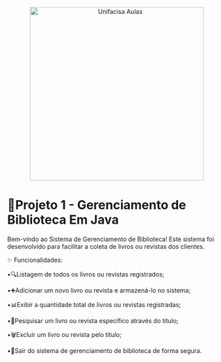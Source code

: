 <p align="center">
  <img src="https://github.com/user-attachments/assets/864d60b4-40c3-4802-8e6a-d1604f4c2c3b" alt="Unifacisa Aulas" width="400" />
</p>


# 📢Projeto 1 - Gerenciamento de Biblioteca Em Java
Bem-vindo ao Sistema de Gerenciamento de Biblioteca! Este sistema foi desenvolvido para facilitar a coleta de livros ou revistas dos clientes.

✨ Funcionalidades:

•🔍Listagem de todos os livros ou revistas registrados;

•➕Adicionar um novo livro ou revista e armazená-lo no sistema;

•📊Exibir a quantidade total de livros ou revistas registradas;

•🔎Pesquisar um livro ou revista específico através do título;

•🗑️Excluir um livro ou revista pelo título;

•🚪Sair do sistema de gerenciamento de biblioteca de forma segura.
